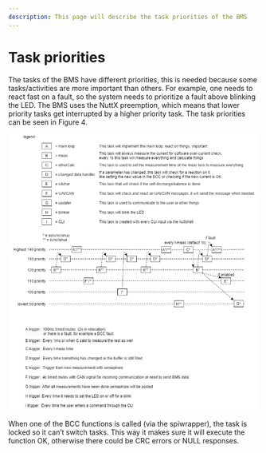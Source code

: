 ```yaml
---
description: This page will describe the task priorities of the BMS
---
```


# Task priorities

The tasks of the BMS have different priorities, this is needed because some tasks/activities are more important than others. For example, one needs to react fast on a fault, so the system needs to prioritize a fault above blinking the LED. The BMS uses the NuttX preemption, which means that lower priority tasks get interrupted by a higher priority task. The task priorities can be seen in Figure 4.

![Figure 4: BMS task priorities](../.gitbook/assets/nuttxbmstaskpriority.v3.png)

When one of the BCC functions is called \(via the spiwrapper\), the task is locked so it can’t switch tasks. This way it makes sure it will execute the function OK, otherwise there could be CRC errors or NULL responses.

